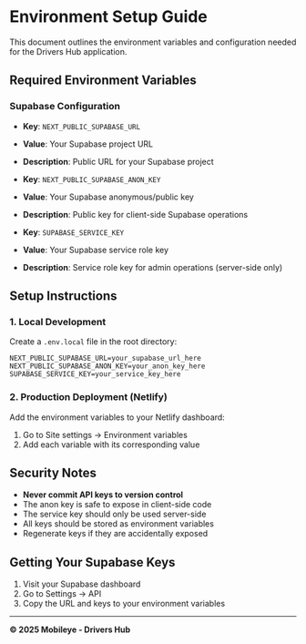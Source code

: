 # Environment Setup Guide

This document outlines the environment variables and configuration needed for the Drivers Hub application.

## Required Environment Variables

### Supabase Configuration

- **Key**: `NEXT_PUBLIC_SUPABASE_URL`
- **Value**: Your Supabase project URL
- **Description**: Public URL for your Supabase project

- **Key**: `NEXT_PUBLIC_SUPABASE_ANON_KEY`
- **Value**: Your Supabase anonymous/public key
- **Description**: Public key for client-side Supabase operations

- **Key**: `SUPABASE_SERVICE_KEY`
- **Value**: Your Supabase service role key
- **Description**: Service role key for admin operations (server-side only)

## Setup Instructions

### 1. Local Development

Create a `.env.local` file in the root directory:

```env
NEXT_PUBLIC_SUPABASE_URL=your_supabase_url_here
NEXT_PUBLIC_SUPABASE_ANON_KEY=your_anon_key_here
SUPABASE_SERVICE_KEY=your_service_key_here
```

### 2. Production Deployment (Netlify)

Add the environment variables to your Netlify dashboard:
1. Go to Site settings → Environment variables
2. Add each variable with its corresponding value

## Security Notes

- **Never commit API keys to version control**
- The anon key is safe to expose in client-side code
- The service key should only be used server-side
- All keys should be stored as environment variables
- Regenerate keys if they are accidentally exposed

## Getting Your Supabase Keys

1. Visit your Supabase dashboard
2. Go to Settings → API
3. Copy the URL and keys to your environment variables

---

**© 2025 Mobileye - Drivers Hub** 